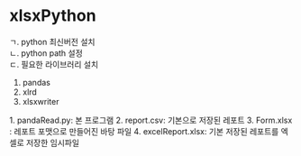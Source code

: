 # xlsxPython <br />
ㄱ. python 최신버전 설치 <br />
ㄴ. python path 설정<br />
ㄷ. 필요한 라이브러리 설치<br />
   1. pandas
   2. xlrd
   3. xlsxwriter<br />
<p>
   1. pandaRead.py: 본 프로그램   
   2. report.csv: 기본으로 저장된 레포트   
   3. Form.xlsx : 레포트 포맷으로 만들어진 바탕 파일   
   4. excelReport.xlsx: 기본 저장된 레포트를 엑셀로 저장한 임시파일   
</p>
